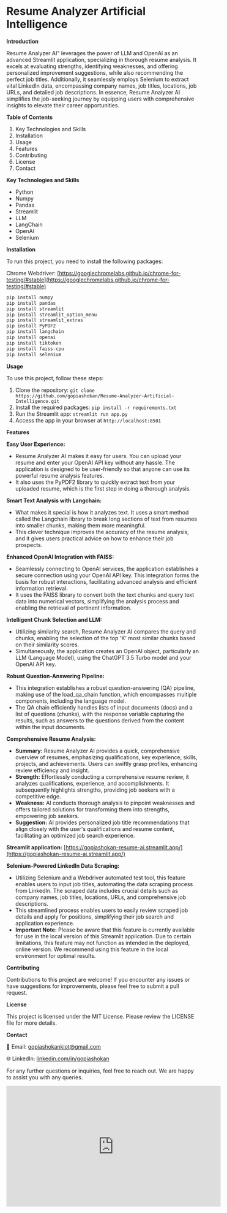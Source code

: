 # Resume Analyzer Artificial Intelligence

**Introduction**

Resume Analyzer AI" leverages the power of LLM and OpenAI as an advanced Streamlit application, specializing in thorough resume analysis. It excels at evaluating strengths, identifying weaknesses, and offering personalized improvement suggestions, while also recommending the perfect job titles. Additionally, it seamlessly employs Selenium to extract vital LinkedIn data, encompassing company names, job titles, locations, job URLs, and detailed job descriptions. In essence, Resume Analyzer AI simplifies the job-seeking journey by equipping users with comprehensive insights to elevate their career opportunities.


**Table of Contents**

1. Key Technologies and Skills
2. Installation
3. Usage
4. Features
5. Contributing
6. License
7. Contact


**Key Technologies and Skills**
- Python
- Numpy
- Pandas
- Streamlit
- LLM
- LangChain
- OpenAI
- Selenium


**Installation**

To run this project, you need to install the following packages:

Chrome Webdriver: [https://googlechromelabs.github.io/chrome-for-testing/#stable](https://googlechromelabs.github.io/chrome-for-testing/#stable)

```python
pip install numpy
pip install pandas
pip install streamlit
pip install streamlit_option_menu
pip install streamlit_extras
pip install PyPDF2
pip install langchain
pip install openai
pip install tiktoken
pip install faiss-cpu
pip install selenium
```

**Usage**

To use this project, follow these steps:

1. Clone the repository: ```git clone https://github.com/gopiashokan/Resume-Analyzer-Artificial-Intelligence.git```
2. Install the required packages: ```pip install -r requirements.txt```
3. Run the Streamlit app: ```streamlit run app.py```
4. Access the app in your browser at ```http://localhost:8501```


**Features**

**Easy User Experience:**
- Resume Analyzer AI makes it easy for users. You can upload your resume and enter your OpenAI API key without any hassle. The application is designed to be user-friendly so that anyone can use its powerful resume analysis features.
- It also uses the PyPDF2 library to quickly extract text from your uploaded resume, which is the first step in doing a thorough analysis.

**Smart Text Analysis with Langchain:**
- What makes it special is how it analyzes text. It uses a smart method called the Langchain library to break long sections of text from resumes into smaller chunks, making them more meaningful.
- This clever technique improves the accuracy of the resume analysis, and it gives users practical advice on how to enhance their job prospects.

**Enhanced OpenAI Integration with FAISS:**
- Seamlessly connecting to OpenAI services, the application establishes a secure connection using your OpenAI API key. This integration forms the basis for robust interactions, facilitating advanced analysis and efficient information retrieval.
- It uses the FAISS library to convert both the text chunks and query text data into numerical vectors, simplifying the analysis process and enabling the retrieval of pertinent information.

**Intelligent Chunk Selection and LLM:**
- Utilizing similarity search, Resume Analyzer AI compares the query and chunks, enabling the selection of the top 'K' most similar chunks based on their similarity scores.
- Simultaneously, the application creates an OpenAI object, particularly an LLM (Language Model), using the ChatGPT 3.5 Turbo model and your OpenAI API key.

**Robust Question-Answering Pipeline:**
- This integration establishes a robust question-answering (QA) pipeline, making use of the load_qa_chain function, which encompasses multiple components, including the language model.
- The QA chain efficiently handles lists of input documents (docs) and a list of questions (chunks), with the response variable capturing the results, such as answers to the questions derived from the content within the input documents.

**Comprehensive Resume Analysis:**
- **Summary:** Resume Analyzer AI provides a quick, comprehensive overview of resumes, emphasizing qualifications, key experience, skills, projects, and achievements. Users can swiftly grasp profiles, enhancing review efficiency and insight.
- **Strength:** Effortlessly conducting a comprehensive resume review, it analyzes qualifications, experience, and accomplishments. It subsequently highlights strengths, providing job seekers with a competitive edge.
- **Weakness:** AI conducts thorough analysis to pinpoint weaknesses and offers tailored solutions for transforming them into strengths, empowering job seekers.
- **Suggestion:** AI provides personalized job title recommendations that align closely with the user's qualifications and resume content, facilitating an optimized job search experience.

**Streamlit application:** [https://gopiashokan-resume-ai.streamlit.app/](https://gopiashokan-resume-ai.streamlit.app/)

**Selenium-Powered LinkedIn Data Scraping:**
- Utilizing Selenium and a Webdriver automated test tool, this feature enables users to input job titles, automating the data scraping process from LinkedIn. The scraped data includes crucial details such as company names, job titles, locations, URLs, and comprehensive job descriptions.
- This streamlined process enables users to easily review scraped job details and apply for positions, simplifying their job search and application experience.
- **Important Note:** Please be aware that this feature is currently available for use in the local version of this Streamlit application. Due to certain limitations, this feature may not function as intended in the deployed, online version. We recommend using this feature in the local environment for optimal results.


**Contributing**

Contributions to this project are welcome! If you encounter any issues or have suggestions for improvements, please feel free to submit a pull request.


**License**

This project is licensed under the MIT License. Please review the LICENSE file for more details.


**Contact**

📧 Email: gopiashokankiot@gmail.com 

🌐 LinkedIn: [linkedin.com/in/gopiashokan](https://www.linkedin.com/in/gopiashokan)

For any further questions or inquiries, feel free to reach out. We are happy to assist you with any queries.

<iframe width="560" height="315" src="https://www.youtube.com/embed/7vCccPVokys?si=U3Yd_Ysx6iKvKQec" title="YouTube video player" frameborder="0" allow="accelerometer; autoplay; clipboard-write; encrypted-media; gyroscope; picture-in-picture; web-share" allowfullscreen></iframe>
